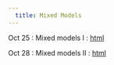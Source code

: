 ```yaml
---
  title: Mixed Models   
---
```

  
Oct 25
: Mixed models I
  : [html](https://jlacasa.github.io/stat705_fall2024/classes/day28_10252024)  

Oct 28
: Mixed models II
  : [html](https://jlacasa.github.io/stat705_fall2024/classes/day29_10282024)  
